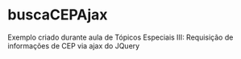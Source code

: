 # buscaCEPAjax
Exemplo criado durante aula de Tópicos Especiais III: Requisição de informações de CEP via ajax do JQuery
